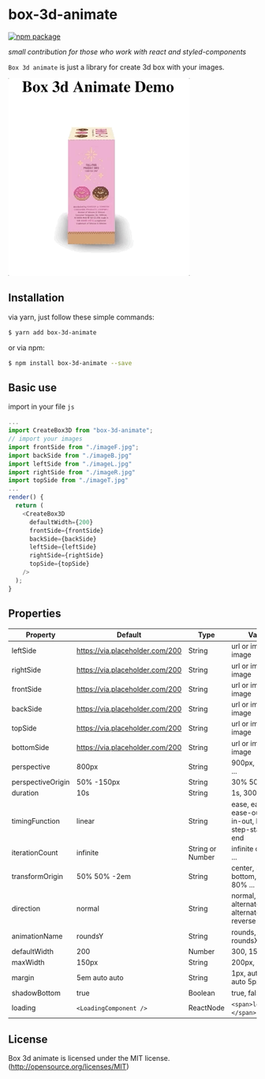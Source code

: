 # box-3d-animate

[![npm package][npm-badge]][npm]

*small contribution for those who work with react and styled-components*

`Box 3d animate` is just a library for create 3d box with your images.

![alt text][box-3d]

## Installation

via yarn, just follow these simple commands:

```bash
$ yarn add box-3d-animate
```
or via npm:

```bash
$ npm install box-3d-animate --save
```

## Basic use

 import in your file `js`

```javascript
...
import CreateBox3D from "box-3d-animate";
// import your images
import frontSide from "./imageF.jpg";
import backSide from "./imageB.jpg"
import leftSide from "./imageL.jpg"
import rightSide from "./imageR.jpg"
import topSide from "./imageT.jpg"
...
render() {
  return (
    <CreateBox3D
      defaultWidth={200}
      frontSide={frontSide}
      backSide={backSide}
      leftSide={leftSide}
      rightSide={rightSide}
      topSide={topSide}
    />
  );
}
```
## Properties

| Property | Default | Type | Values |
|-----------------|---------|-------|----------|
| leftSide | https://via.placeholder.com/200 | String | url or import image |
| rightSide | https://via.placeholder.com/200 | String | url or import image |
| frontSide | https://via.placeholder.com/200 | String | url or import image |
| backSide | https://via.placeholder.com/200 | String | url or import image |
| topSide | https://via.placeholder.com/200 | String | url or import image |
| bottomSide | https://via.placeholder.com/200 | String | url or import image |
| perspective | 800px | String | 900px, 1200px, ... |
| perspectiveOrigin | 50% -150px | String | 30% 50em, ... |
| duration | 10s | String |  1s, 300ms... |
| timingFunction | linear | String | ease, ease-in, ease-out, ease-in-out, linear, step-start, step-end |
| iterationCount | infinite | String or Number | infinite or 0, 1, 3, ... |
| transformOrigin | 50% 50% -2em | String | center, 50%, top bottom, 10% 80% ...|
| direction | normal | String | normal, reverse, alternate, alternate-reverse |
| animationName | roundsY | String | rounds, roundsY, roundsX |
| defaultWidth | 200 | Number | 300, 150, ...|
| maxWidth | 150px | String | 200px, ... |
| margin | 5em auto auto | String | 1px, auto 0, 4px auto 5px, ... |
| shadowBottom | true | Boolean | true, false |
| loading | `<LoadingComponent />` | ReactNode | `<span>loading...</span>` ... |


## License
Box 3d animate is licensed under the MIT license. (http://opensource.org/licenses/MIT)

[npm-badge]: https://img.shields.io/npm/v/box-3d-animate.png?style=flat-square
[npm]: https://www.npmjs.org/package/box-3d-animate

[box-3d]: https://github.com/CarlosManotas/box-3d-animate/blob/master/demo/src/box-3d-animate.gif
